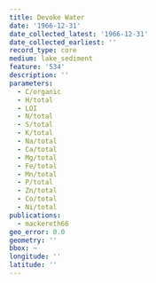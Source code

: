 ```yaml
---
title: Devoke Water
date: '1966-12-31'
date_collected_latest: '1966-12-31'
date_collected_earliest: ''
record_type: core
medium: lake_sediment
feature: '534'
description: ''
parameters:
  - C/organic
  - H/total
  - LOI
  - N/total
  - S/total
  - K/total
  - Na/total
  - Ca/total
  - Mg/total
  - Fe/total
  - Mn/total
  - P/total
  - Zn/total
  - Co/total
  - Ni/total
publications:
  - mackereth66
geo_error: 0.0
geometry: ''
bbox: ~
longitude: ''
latitude: ''
---
```

